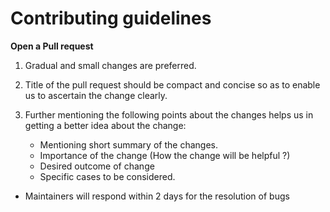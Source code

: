 Contributing guidelines
=======================


**Open a Pull request**

1. Gradual and small changes are preferred.
2. Title of the pull request should be compact and concise so as to enable us to ascertain the change clearly.
3. Further mentioning the following points about the changes helps us in getting a better idea about the change:

   - Mentioning short summary of the changes.
   - Importance of the change (How the change will be helpful ?)
   - Desired outcome of change
   - Specific cases to be considered.

- Maintainers will respond within 2 days for the resolution of bugs



